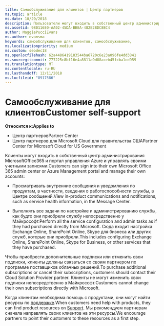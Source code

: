 ```yaml
---
title: Самообслуживание для клиентов | Центр партнеров
ms.topic: article
ms.date: 10/29/2018
description: Пользователи могут входить в собственный центр администрирования Microsoft Office 365 или портал управления Azure и управлять своими учетными записями. Чтобы приобрести дополнительные подписки или отменить свои подписки, клиенты должны связаться со своим партнером по программе поставщиков облачных решений.
ms.assetid: 980116E0-AA02-45DA-BBBA-482E28DC8BC4
author: MaggiePucciEvans
ms.author: evansma
keywords: самообслуживание для клиентов, самообслуживание,
ms.localizationpriority: medium
ms.custom: seodec18
ms.openlocfilehash: 62a4486419183544ba6720c6e23a096fe4dd3841
ms.sourcegitcommit: 777225c8bf16e4a8811a9d88aceb45fcba1cd959
ms.translationtype: MT
ms.contentlocale: ru-RU
ms.lasthandoff: 12/11/2018
ms.locfileid: "8917586"
---
```

# <a name="customer-self-support"></a><span data-ttu-id="f50af-105">Самообслуживание для клиентов</span><span class="sxs-lookup"><span data-stu-id="f50af-105">Customer self-support</span></span>

**<span data-ttu-id="f50af-106">Относится к:</span><span class="sxs-lookup"><span data-stu-id="f50af-106">Applies to</span></span>**

-  <span data-ttu-id="f50af-107">Центр партнеров</span><span class="sxs-lookup"><span data-stu-id="f50af-107">Partner Center</span></span>
-  <span data-ttu-id="f50af-108">Центр партнеров для Microsoft Cloud для правительства США</span><span class="sxs-lookup"><span data-stu-id="f50af-108">Partner Center for Microsoft Cloud for US Government</span></span>


<span data-ttu-id="f50af-109">Клиенты могут входить в собственный центр администрирования MicrosoftOffice365 и портал управления Azure и управлять своими учетными записями.</span><span class="sxs-lookup"><span data-stu-id="f50af-109">Customers can sign into their own Microsoft Office 365 admin center or Azure Management portal and manage their own accounts:</span></span>

-   <span data-ttu-id="f50af-110">Просматривать внутренние сообщения и уведомления по продуктам, в частности, сведения о работоспособности службы, в Центре сообщений.</span><span class="sxs-lookup"><span data-stu-id="f50af-110">View in-product communications and notifications, such as service health information, in the Message Center.</span></span>

-   <span data-ttu-id="f50af-111">Выполнять все задачи по настройке и администрированию службы, как будто они приобрели службу непосредственно у Майкрософт.</span><span class="sxs-lookup"><span data-stu-id="f50af-111">Perform all the service configuration and admin tasks as if they had purchased directly from Microsoft.</span></span> <span data-ttu-id="f50af-112">Сюда входит настройка Exchange Online, SharePoint Online, Skype для бизнеса или других служб, которые они приобрели.</span><span class="sxs-lookup"><span data-stu-id="f50af-112">This includes configuring Exchange Online, SharePoint Online, Skype for Business, or other services that they have purchased.</span></span>

<span data-ttu-id="f50af-113">Чтобы приобрести дополнительные подписки или отменить свои подписки, клиенты должны связаться со своим партнером по программе поставщиков облачных решений.</span><span class="sxs-lookup"><span data-stu-id="f50af-113">To purchase additional subscriptions or cancel their subscriptions, customers should contact their Cloud Solution Provider partner.</span></span> <span data-ttu-id="f50af-114">Клиенты не могут изменить свои подписки непосредственно в Майкрософт.</span><span class="sxs-lookup"><span data-stu-id="f50af-114">Customers cannot change their own subscriptions directly with Microsoft.</span></span>

<span data-ttu-id="f50af-115">Когда клиентам необходима помощь с продуктами, они могут найти ресурсы по [поддержке](https://partnercenter.microsoft.com/partner/support).</span><span class="sxs-lookup"><span data-stu-id="f50af-115">When customers need help with products, they can find product resources on [Support](https://partnercenter.microsoft.com/partner/support).</span></span> <span data-ttu-id="f50af-116">Мы рекомендуем партнерам сначала направлять своих клиентов на эти ресурсы.</span><span class="sxs-lookup"><span data-stu-id="f50af-116">We encourage partners to point their customers to these resources as a first step.</span></span>

 

 



